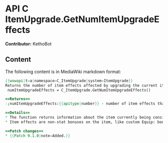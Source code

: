 # API C ItemUpgrade.GetNumItemUpgradeEffects

**Contributor:** KethoBot

## Content

The following content is in MediaWiki markdown format:

```mediawiki
{{wowapi|t=a|namespace=C_ItemUpgrade|system=ItemUpgrade}}
Returns the number of item effects affected by upgrading the current item.
 numItemUpgradeEffects = C_ItemUpgrade.GetNumItemUpgradeEffects()

==Returns==
:;numItemUpgradeEffects:{{apitype|number}} - number of item effects that will be altere by upgrading the item.

==Details==
* The function returns information about the item currently being considered for an upgrade (e.g. using {{api|SetItemUpgradeFromCursorItem}}).
* Item effects are non-stat bonuses on the item, like custom Equip: bonuses (procs) and Use: abilities.

==Patch changes==
* {{Patch 9.1.0|note=Added.}}
```